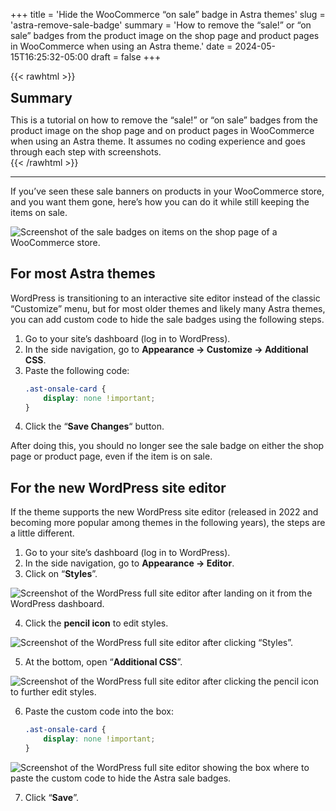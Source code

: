 +++
title = 'Hide the WooCommerce “on sale” badge in Astra themes'
slug = 'astra-remove-sale-badge'
summary = 'How to remove the “sale!” or “on sale” badges from the product image on the shop page and product pages in WooCommerce when using an Astra theme.'
date = 2024-05-15T16:25:32-05:00
draft = false
+++

{{< rawhtml >}}
<div class="rounded-lg px-8 py-8 bg-[#9D6095E3] text-gray-50 text-lg">
	<h2 class="text-gray-50" style="margin-top: 0; margin-bottom: 0.6rem;">Summary</h2>
	<p style="margin-bottom: 0;">This is a tutorial on how to remove the “sale!” or “on sale” badges from the product image on the shop page and on product pages in WooCommerce when using an Astra theme. It assumes no coding experience and goes through each step with screenshots.</p>
</div>
{{< /rawhtml >}}

---

If you’ve seen these sale banners on products in your WooCommerce store, and you want them gone, here’s how you can do it while still keeping the items on sale.

![Screenshot of the sale badges on items on the shop page of a WooCommerce store.](/blog/astra-remove-sale-badge/shop-page-sale-badges.webp)

## For most Astra themes

WordPress is transitioning to an interactive site editor instead of the classic “Customize” menu, but for most older themes and likely many Astra themes, you can add custom code to hide the sale badges using the following steps.

1. Go to your site’s dashboard (log in to WordPress).
2. In the side navigation, go to **Appearance → Customize → Additional CSS**.
3. Paste the following code:
	```css
	.ast-onsale-card {
		display: none !important;
	}
	```
4. Click the “**Save Changes**“ button.

After doing this, you should no longer see the sale badge on either the shop page or product page, even if the item is on sale.

## For the new WordPress site editor

If the theme supports the new WordPress site editor (released in 2022 and becoming more popular among themes in the following years), the steps are a little different.

1. Go to your site’s dashboard (log in to WordPress).
2. In the side navigation, go to **Appearance → Editor**.
3. Click on “**Styles**”.

![Screenshot of the WordPress full site editor after landing on it from the WordPress dashboard.](/blog/astra-remove-sale-badge/site-editor-design.webp)

4. Click the **pencil icon** to edit styles.

![Screenshot of the WordPress full site editor after clicking “Styles”.](/blog/astra-remove-sale-badge/site-editor-styles.webp)

5. At the bottom, open “**Additional CSS**”.

![Screenshot of the WordPress full site editor after clicking the pencil icon to further edit styles.](/blog/astra-remove-sale-badge/site-editor-styles-edit.webp)

6. Paste the custom code into the box:
	```css
	.ast-onsale-card {
		display: none !important;
	}
	```

![Screenshot of the WordPress full site editor showing the box where to paste the custom code to hide the Astra sale badges.](/blog/astra-remove-sale-badge/site-editor-css.webp)

7. Click “**Save**”.
